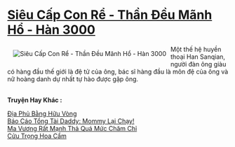 <a href="https://truyentiki.com/sieu-cap-con-re-than-deu-manh-ho-han-3000.33512/" title="Siêu Cấp Con Rể - Thần Đều Mãnh Hổ - Hàn 3000"><h1>Siêu Cấp Con Rể - Thần Đều Mãnh Hổ - Hàn 3000</h1></a><div style="display:table"><img align="right" style="float: left; padding: 10px;" src="https://truyentiki.com/a/img/str/src/33512.jpg" alt="Siêu Cấp Con Rể - Thần Đều Mãnh Hổ - Hàn 3000">Một thế hệ huyền thoại Han Sanqian, người đàn ông giàu có hàng đầu thế giới là đệ tử của ông, bác sĩ hàng đầu là môn đệ của ông và nữ hoàng danh dự nhất tự hào được gặp ông.</div><p><br><b>Truyện Hay Khác :</b></p><a href="https://truyentiki.com/dia-phu-bang-huu-vong.33511/" alt="Địa Phủ Bằng Hữu Vòng">Địa Phủ Bằng Hữu Vòng</a><br/><a href="https://truyentiki.wordpress.com/2020/06/08/bao-cao-tong-tai-daddy-mommy-lai-chay/" alt="Báo Cáo Tổng Tài Daddy: Mommy Lại Chạy!">Báo Cáo Tổng Tài Daddy: Mommy Lại Chạy!</a><br/><a href="https://github.com/nownovels/top500/tree/master/truyenhay/33864/" alt="Ma Vương Rất Mạnh Thả Quá Mức Chăm Chỉ">Ma Vương Rất Mạnh Thả Quá Mức Chăm Chỉ</a><br/><a href="https://truyentiki.wordpress.com/2020/06/08/cuu-trong-hoa-cam/" alt="Cửu Trọng Hoa Cẩm">Cửu Trọng Hoa Cẩm</a><br/>
